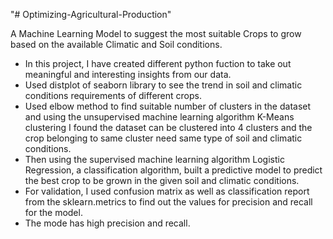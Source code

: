 "# Optimizing-Agricultural-Production"

A Machine Learning Model to suggest the most suitable Crops to grow based on the available Climatic and Soil conditions.
- In this project, I have created different python fuction to take out meaningful and interesting insights from our data.
- Used distplot of seaborn library to see the trend in soil and climatic conditions requirements of different crops.
- Used elbow method to find suitable number of clusters in the dataset and using the unsupervised machine learning algorithm
  K-Means clustering I found the dataset can be clustered into 4 clusters and the crop belonging to same cluster need same type of 
  soil and climatic conditions.
- Then using the supervised machine learning algorithm Logistic Regression, a classification algorithm, built a predictive model 
  to predict the best crop to be grown in the given soil and climatic conditions.
- For validation, I used confusion matrix as well as classification report from the sklearn.metrics to find out the values for
  precision and recall for the model.
- The mode has high precision and recall.
